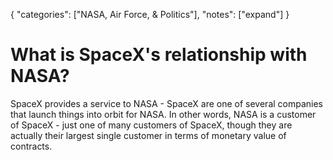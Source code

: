 {
    "categories": ["NASA, Air Force, & Politics"],
    "notes": ["expand"]
}

# What is SpaceX's relationship with NASA?

SpaceX provides a service to NASA - SpaceX are one of several companies that launch things into orbit for NASA. In other words, NASA is a customer of SpaceX - just one of many customers of SpaceX, though they are actually their largest single customer in terms of monetary value of contracts.

